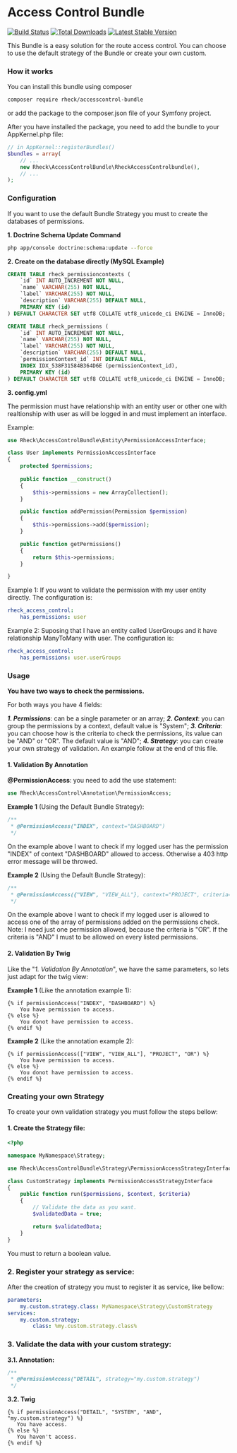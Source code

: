 # Access Control Bundle #

[![Build Status](https://travis-ci.org/rheck/accesscontrol-bundle.png)](https://travis-ci.org/rheck/accesscontrol-bundle)
[![Total Downloads](https://poser.pugx.org/rheck/accesscontrol-bundle/d/total.png)](https://packagist.org/packages/rheck/accesscontrol-bundle)
[![Latest Stable Version](https://poser.pugx.org/rheck/accesscontrol-bundle/v/stable.png)](https://packagist.org/packages/rheck/accesscontrol-bundle)

This Bundle is a easy solution for the route access control. You can choose to use the default strategy of the Bundle or create your own custom.

### How it works
You can install this bundle using composer
```bash
composer require rheck/accesscontrol-bundle
```
or add the package to the composer.json file of your Symfony project.

After you have installed the package, you need to add the bundle to your AppKernel.php file:
```php
// in AppKernel::registerBundles()
$bundles = array(
    // ...
    new Rheck\AccessControlBundle\RheckAccessControlbundle(),
    // ...
);
```

### Configuration
If you want to use the default Bundle Strategy you must to create the databases of permissions.

**1. Doctrine Schema Update Command**
```bash
php app/console doctrine:schema:update --force
```
**2. Create on the database directly (MySQL Example)**
```sql
CREATE TABLE rheck_permissioncontexts (
    `id` INT AUTO_INCREMENT NOT NULL,
    `name` VARCHAR(255) NOT NULL,
    `label` VARCHAR(255) NOT NULL,
    `description` VARCHAR(255) DEFAULT NULL,
    PRIMARY KEY (id)
) DEFAULT CHARACTER SET utf8 COLLATE utf8_unicode_ci ENGINE = InnoDB;

CREATE TABLE rheck_permissions (
    `id` INT AUTO_INCREMENT NOT NULL,
    `name` VARCHAR(255) NOT NULL,
    `label` VARCHAR(255) NOT NULL,
    `description` VARCHAR(255) DEFAULT NULL,
    `permissionContext_id` INT DEFAULT NULL,
    INDEX IDX_538F31584B364D6E (permissionContext_id),
    PRIMARY KEY (id)
) DEFAULT CHARACTER SET utf8 COLLATE utf8_unicode_ci ENGINE = InnoDB;
```

**3. config.yml**

The permission must have relationship with an entity user or other one with realtionship with user as will be logged in and must implement an interface.

Example:
```php
use Rheck\AccessControlBundle\Entity\PermissionAccessInterface;

class User implements PermissionAccessInterface
{
    protected $permissions;
    
    public function __construct()
    {
        $this->permissions = new ArrayCollection();
    }

    public function addPermission(Permission $permission)
    {
        $this->permissions->add($permission);
    }

    public function getPermissions()
    {
        return $this->permissions;
    }

}
```

Example 1: If you want to validate the permission with my user entity directly. The configuration is:
```yaml
rheck_access_control:
    has_permissions: user
```

Example 2: Suposing that I have an entity called UserGroups and it have relationship ManyToMany with user. The configuration is:
```yaml
rheck_access_control:
    has_permissions: user.userGroups
```

### Usage
**You have two ways to check the permissions.** 

For both ways you have 4 fields:
  

 ***1. Permissions***: can be a single parameter or an array;
 ***2. Context***: you can group the permissions by a context, default value is "System";
 ***3. Criteria***: you can choose how is the criteria to check the permissions, its value can be "AND" or "OR". The default value is "AND";
 ***4. Strategy***: you can create your own strategy of validation. An example follow at the end of this file.

#### 1. Validation By Annotation

**@PermissionAccess**: you need to add the use statement:
```php
use Rheck\AccessControl\Annotation\PermissionAccess;
```

**Example 1** (Using the Default Bundle Strategy):
```php
/**
 * @PermissionAccess("INDEX", context="DASHBOARD")
 */
```
On the example above I want to check if my logged user has the permission "INDEX" of context "DASHBOARD" allowed to access. Otherwise a 403 http error message will be throwed.

**Example 2** (Using the Default Bundle Strategy):
```php
/**
 * @PermissionAccess({"VIEW", "VIEW_ALL"}, context="PROJECT", criteria="OR")
 */
```
On the example above I want to check if my logged user is allowed to access one of the array of permissions added on the permissions check. Note: I need just one permission allowed, because the criteria is "OR". If the criteria is "AND" I must to be allowed on every listed permissions.

#### 2. Validation By Twig
Like the "*1. Validation By Annotation*", we have the same parameters, so lets just adapt for the twig view:

**Example 1** (Like the annotation example 1):
```twig
{% if permissionAccess("INDEX", "DASHBOARD") %}
    You have permission to access.
{% else %}
    You donot have permission to access.
{% endif %}
```

**Example 2** (Like the annotation example 2):
```twig
{% if permissionAccess(["VIEW", "VIEW_ALL"], "PROJECT", "OR") %}
    You have permission to access.
{% else %}
    You donot have permission to access.
{% endif %}
```

### Creating your own Strategy
To create your own validation strategy you must follow the steps bellow:
#### 1. Create the Strategy file:
```php
<?php

namespace MyNamespace\Strategy;

use Rheck\AccessControlBundle\Strategy\PermissionAccessStrategyInterface;

class CustomStrategy implements PermissionAccessStrategyInterface
{
    public function run($permissions, $context, $criteria)
    {
		// Validate the data as you want.
		$validatedData = true;

        return $validatedData;
    }
}
```
You must to return a boolean value.

### 2. Register your strategy as service:
After the creation of strategy you must to register it as service, like bellow:
```yaml
parameters:
    my.custom.strategy.class: MyNamespace\Strategy\CustomStrategy
services:
    my.custom.strategy:
        class: %my.custom.strategy.class%
```

### 3. Validate the data with your custom strategy:
**3.1. Annotation:**
```php
/**
 * @PermissionAccess("DETAIL", strategy="my.custom.strategy")
 */
```

**3.2. Twig**
```twig
{% if permissionAccess("DETAIL", "SYSTEM", "AND", "my.custom.strategy") %}
   You have access.
{% else %}
   You haven't access.
{% endif %}
```

